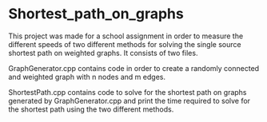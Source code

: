 # Shortest_path_on_graphs
This project was made for a school assignment in order to measure the different speeds of two different methods for solving the single 
source shortest path on weighted graphs. It consists of two files.

GraphGenerator.cpp contains code in order to create a randomly connected and weighted graph with n nodes and m edges.

ShortestPath.cpp contains code to solve for the shortest path on graphs generated by GraphGenerator.cpp and print the time required to 
solve for the shortest path using the two different methods.
